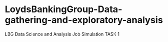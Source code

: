 # LoydsBankingGroup-Data-gathering-and-exploratory-analysis
LBG Data Science and Analysis Job Simulation TASK 1
